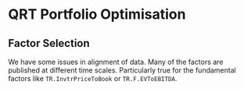 # QRT Portfolio Optimisation

## Factor Selection

We have some issues in alignment of data. Many of the factors are published at different time scales. Particularly true for the fundamental factors like `TR.InvtrPriceToBook` or `TR.F.EVToEBITDA`.